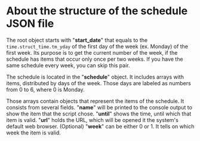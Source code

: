 # About the structure of the schedule JSON file

The root object starts with "**start_date**" that equals to the `time.struct_time.tm_yday` of the first day of the week (ex. Monday) of the first week. Its purpose is to get the current number of the week, if the schedule has items that occur only once per two weeks. If you have the same schedule every week, you can skip this pair.

The schedule is located in the "**schedule**" object. It includes arrays with items, distributed by days of the week. Those days are labeled as numbers from 0 to 6, where 0 is Monday.

Those arrays contain objects that represent the items of the schedule. It consists from several fields. "**name**" will be printed to the console output to show the item that the script chose. "**until**" shows the time, until which that item is valid. "**url**" holds the URL, which will be opened it the system's default web browser. (Optional) "**week**" can be either 0 or 1. It tells on which week the item is valid.